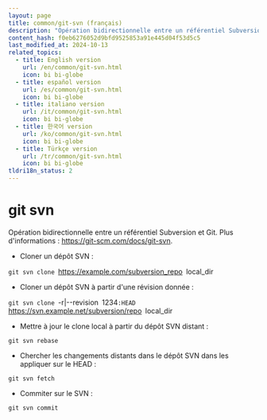 ```yaml
---
layout: page
title: common/git-svn (français)
description: "Opération bidirectionnelle entre un référentiel Subversion et Git."
content_hash: f0eb6276052d9bfd9525853a91e445d04f53d5c5
last_modified_at: 2024-10-13
related_topics:
  - title: English version
    url: /en/common/git-svn.html
    icon: bi bi-globe
  - title: español version
    url: /es/common/git-svn.html
    icon: bi bi-globe
  - title: italiano version
    url: /it/common/git-svn.html
    icon: bi bi-globe
  - title: 한국어 version
    url: /ko/common/git-svn.html
    icon: bi bi-globe
  - title: Türkçe version
    url: /tr/common/git-svn.html
    icon: bi bi-globe
tldri18n_status: 2
---
```

# git svn

Opération bidirectionnelle entre un référentiel Subversion et Git.
Plus d'informations : <https://git-scm.com/docs/git-svn>.

- Cloner un dépôt SVN :

`git svn clone `<span class="tldr-var badge badge-pill bg-dark-lm bg-white-dm text-white-lm text-dark-dm font-weight-bold">https://example.com/subversion_repo</span>` `<span class="tldr-var badge badge-pill bg-dark-lm bg-white-dm text-white-lm text-dark-dm font-weight-bold">local_dir</span>

- Cloner un dépôt SVN à partir d'une révision donnée :

`git svn clone `<span class="tldr-var badge badge-pill bg-dark-lm bg-white-dm text-white-lm text-dark-dm font-weight-bold">-r|--revision</span>` `<span class="tldr-var badge badge-pill bg-dark-lm bg-white-dm text-white-lm text-dark-dm font-weight-bold">1234</span>`:HEAD `<span class="tldr-var badge badge-pill bg-dark-lm bg-white-dm text-white-lm text-dark-dm font-weight-bold">https://svn.example.net/subversion/repo</span>` `<span class="tldr-var badge badge-pill bg-dark-lm bg-white-dm text-white-lm text-dark-dm font-weight-bold">local_dir</span>

- Mettre à jour le clone local à partir du dépôt SVN distant :

`git svn rebase`

- Chercher les changements distants dans le dépôt SVN dans les appliquer sur le HEAD :

`git svn fetch`

- Commiter sur le SVN :

`git svn commit`
